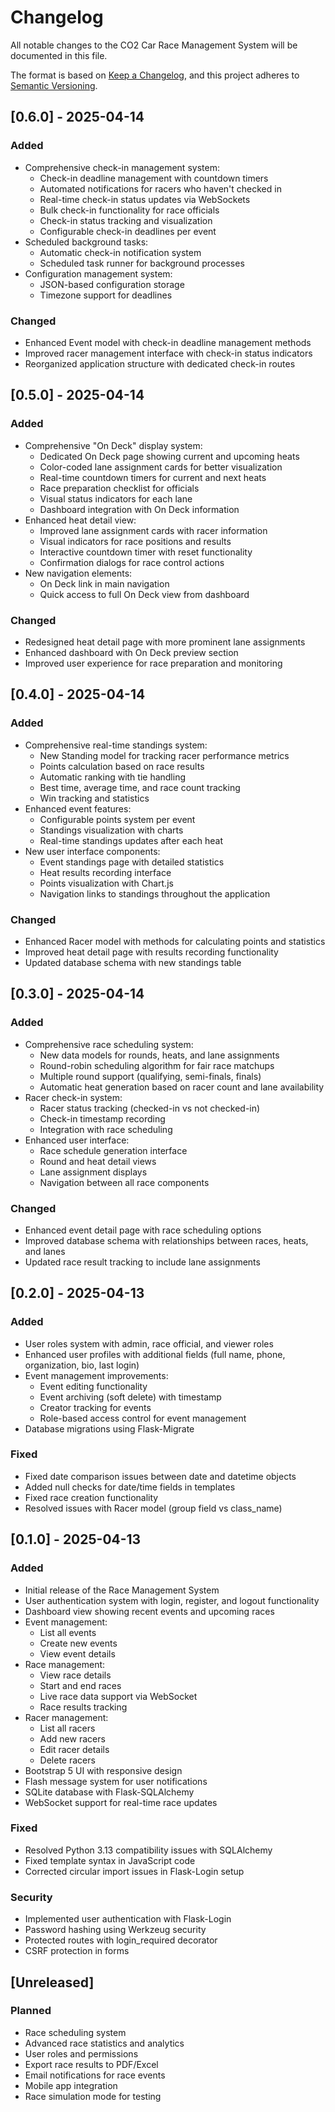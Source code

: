 # Changelog

All notable changes to the CO2 Car Race Management System will be documented in this file.

The format is based on [Keep a Changelog](https://keepachangelog.com/en/1.0.0/),
and this project adheres to [Semantic Versioning](https://semver.org/spec/v2.0.0.html).

## [0.6.0] - 2025-04-14

### Added
- Comprehensive check-in management system:
  - Check-in deadline management with countdown timers
  - Automated notifications for racers who haven't checked in
  - Real-time check-in status updates via WebSockets
  - Bulk check-in functionality for race officials
  - Check-in status tracking and visualization
  - Configurable check-in deadlines per event
- Scheduled background tasks:
  - Automatic check-in notification system
  - Scheduled task runner for background processes
- Configuration management system:
  - JSON-based configuration storage
  - Timezone support for deadlines

### Changed
- Enhanced Event model with check-in deadline management methods
- Improved racer management interface with check-in status indicators
- Reorganized application structure with dedicated check-in routes

## [0.5.0] - 2025-04-14

### Added
- Comprehensive "On Deck" display system:
  - Dedicated On Deck page showing current and upcoming heats
  - Color-coded lane assignment cards for better visualization
  - Real-time countdown timers for current and next heats
  - Race preparation checklist for officials
  - Visual status indicators for each lane
  - Dashboard integration with On Deck information
- Enhanced heat detail view:
  - Improved lane assignment cards with racer information
  - Visual indicators for race positions and results
  - Interactive countdown timer with reset functionality
  - Confirmation dialogs for race control actions
- New navigation elements:
  - On Deck link in main navigation
  - Quick access to full On Deck view from dashboard

### Changed
- Redesigned heat detail page with more prominent lane assignments
- Enhanced dashboard with On Deck preview section
- Improved user experience for race preparation and monitoring

## [0.4.0] - 2025-04-14

### Added
- Comprehensive real-time standings system:
  - New Standing model for tracking racer performance metrics
  - Points calculation based on race results
  - Automatic ranking with tie handling
  - Best time, average time, and race count tracking
  - Win tracking and statistics
- Enhanced event features:
  - Configurable points system per event
  - Standings visualization with charts
  - Real-time standings updates after each heat
- New user interface components:
  - Event standings page with detailed statistics
  - Heat results recording interface
  - Points visualization with Chart.js
  - Navigation links to standings throughout the application

### Changed
- Enhanced Racer model with methods for calculating points and statistics
- Improved heat detail page with results recording functionality
- Updated database schema with new standings table

## [0.3.0] - 2025-04-14

### Added
- Comprehensive race scheduling system:
  - New data models for rounds, heats, and lane assignments
  - Round-robin scheduling algorithm for fair race matchups
  - Multiple round support (qualifying, semi-finals, finals)
  - Automatic heat generation based on racer count and lane availability
- Racer check-in system:
  - Racer status tracking (checked-in vs not checked-in)
  - Check-in timestamp recording
  - Integration with race scheduling
- Enhanced user interface:
  - Race schedule generation interface
  - Round and heat detail views
  - Lane assignment displays
  - Navigation between all race components

### Changed
- Enhanced event detail page with race scheduling options
- Improved database schema with relationships between races, heats, and lanes
- Updated race result tracking to include lane assignments

## [0.2.0] - 2025-04-13

### Added
- User roles system with admin, race official, and viewer roles
- Enhanced user profiles with additional fields (full name, phone, organization, bio, last login)
- Event management improvements:
  - Event editing functionality
  - Event archiving (soft delete) with timestamp
  - Creator tracking for events
  - Role-based access control for event management
- Database migrations using Flask-Migrate

### Fixed
- Fixed date comparison issues between date and datetime objects
- Added null checks for date/time fields in templates
- Fixed race creation functionality
- Resolved issues with Racer model (group field vs class_name)

## [0.1.0] - 2025-04-13

### Added
- Initial release of the Race Management System
- User authentication system with login, register, and logout functionality
- Dashboard view showing recent events and upcoming races
- Event management:
  - List all events
  - Create new events
  - View event details
- Race management:
  - View race details
  - Start and end races
  - Live race data support via WebSocket
  - Race results tracking
- Racer management:
  - List all racers
  - Add new racers
  - Edit racer details
  - Delete racers
- Bootstrap 5 UI with responsive design
- Flash message system for user notifications
- SQLite database with Flask-SQLAlchemy
- WebSocket support for real-time race updates

### Fixed
- Resolved Python 3.13 compatibility issues with SQLAlchemy
- Fixed template syntax in JavaScript code
- Corrected circular import issues in Flask-Login setup

### Security
- Implemented user authentication with Flask-Login
- Password hashing using Werkzeug security
- Protected routes with login_required decorator
- CSRF protection in forms

## [Unreleased]
### Planned
- Race scheduling system
- Advanced race statistics and analytics
- User roles and permissions
- Export race results to PDF/Excel
- Email notifications for race events
- Mobile app integration
- Race simulation mode for testing

